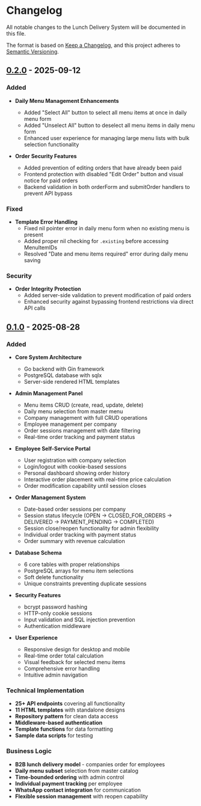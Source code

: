 # Changelog

All notable changes to the Lunch Delivery System will be documented in this file.

The format is based on [Keep a Changelog](https://keepachangelog.com/en/1.0.0/),
and this project adheres to [Semantic Versioning](https://semver.org/spec/v2.0.0.html).

## [0.2.0] - 2025-09-12

### Added
- **Daily Menu Management Enhancements**
  - Added "Select All" button to select all menu items at once in daily menu form
  - Added "Unselect All" button to deselect all menu items in daily menu form
  - Enhanced user experience for managing large menu lists with bulk selection functionality

- **Order Security Features**
  - Added prevention of editing orders that have already been paid
  - Frontend protection with disabled "Edit Order" button and visual notice for paid orders
  - Backend validation in both orderForm and submitOrder handlers to prevent API bypass

### Fixed
- **Template Error Handling**
  - Fixed nil pointer error in daily menu form when no existing menu is present
  - Added proper nil checking for `.existing` before accessing MenuItemIDs
  - Resolved "Date and menu items required" error during daily menu saving

### Security
- **Order Integrity Protection**
  - Added server-side validation to prevent modification of paid orders
  - Enhanced security against bypassing frontend restrictions via direct API calls

## [0.1.0] - 2025-08-28

### Added
- **Core System Architecture**
  - Go backend with Gin framework
  - PostgreSQL database with sqlx
  - Server-side rendered HTML templates

- **Admin Management Panel**
  - Menu items CRUD (create, read, update, delete)
  - Daily menu selection from master menu
  - Company management with full CRUD operations
  - Employee management per company
  - Order sessions management with date filtering
  - Real-time order tracking and payment status

- **Employee Self-Service Portal**
  - User registration with company selection
  - Login/logout with cookie-based sessions
  - Personal dashboard showing order history
  - Interactive order placement with real-time price calculation
  - Order modification capability until session closes

- **Order Management System**
  - Date-based order sessions per company
  - Session status lifecycle (OPEN → CLOSED_FOR_ORDERS → DELIVERED → PAYMENT_PENDING → COMPLETED)
  - Session close/reopen functionality for admin flexibility
  - Individual order tracking with payment status
  - Order summary with revenue calculation

- **Database Schema**
  - 6 core tables with proper relationships
  - PostgreSQL arrays for menu item selections
  - Soft delete functionality
  - Unique constraints preventing duplicate sessions

- **Security Features**
  - bcrypt password hashing
  - HTTP-only cookie sessions
  - Input validation and SQL injection prevention
  - Authentication middleware

- **User Experience**
  - Responsive design for desktop and mobile
  - Real-time order total calculation
  - Visual feedback for selected menu items
  - Comprehensive error handling
  - Intuitive admin navigation

### Technical Implementation
- **25+ API endpoints** covering all functionality
- **11 HTML templates** with standalone designs
- **Repository pattern** for clean data access
- **Middleware-based authentication**
- **Template functions** for data formatting
- **Sample data scripts** for testing

### Business Logic
- **B2B lunch delivery model** - companies order for employees
- **Daily menu subset** selection from master catalog
- **Time-bounded ordering** with admin control
- **Individual payment tracking** per employee
- **WhatsApp contact integration** for communication
- **Flexible session management** with reopen capability

[0.2.0]: https://github.com/miftahulmahfuzh/lunch-delivery/releases/tag/v0.2.0
[0.1.0]: https://github.com/miftahulmahfuzh/lunch-delivery/releases/tag/v0.1.0
